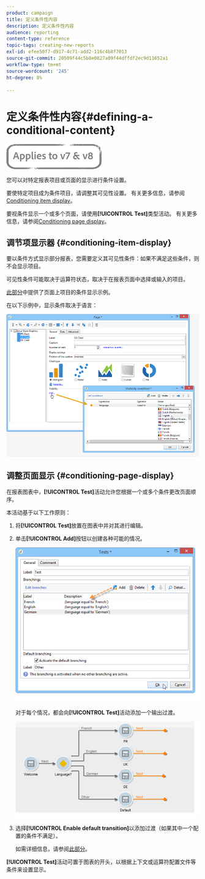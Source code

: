 ```yaml
---
product: campaign
title: 定义条件性内容
description: 定义条件性内容
audience: reporting
content-type: reference
topic-tags: creating-new-reports
exl-id: efee50f7-d917-4c71-add2-116c4b8f7013
source-git-commit: 20509f44c5b8e0827a09f44dffdf2ec9d11652a1
workflow-type: tm+mt
source-wordcount: '245'
ht-degree: 8%

---
```


# 定义条件性内容{#defining-a-conditional-content}

![](../../assets/common.svg)

您可以对特定报表项目或页面的显示进行条件设置。

要使特定项目成为条件项目，请调整其可见性设置。 有关更多信息，请参阅[Conditioning item display](#conditioning-item-display)。

要视条件显示一个或多个页面，请使用&#x200B;**[!UICONTROL Test]**&#x200B;类型活动。 有关更多信息，请参阅[Conditioning page display](#conditioning-page-display)。

## 调节项显示器 {#conditioning-item-display}

要以条件方式显示部分报表，您需要定义其可见性条件：如果不满足这些条件，则不会显示项目。

可见性条件可能取决于运算符状态，取决于在报表页面中选择或输入的项目。

[此部分](../../web/using/form-rendering.md#defining-fields-conditional-display)中提供了页面上项目的条件显示示例。

在以下示例中，显示条件取决于语言：

![](assets/reporting_display_condition.png)

## 调整页面显示 {#conditioning-page-display}

在报表图表中，**[!UICONTROL Test]**&#x200B;活动允许您根据一个或多个条件更改页面顺序。

本活动基于以下工作原则：

1. 将&#x200B;**[!UICONTROL Test]**&#x200B;放置在图表中并对其进行编辑。
1. 单击&#x200B;**[!UICONTROL Add]**&#x200B;按钮以创建各种可能的情况。

   ![](assets/reporting_test_sample.png)

   对于每个情况，都会向&#x200B;**[!UICONTROL Test]**&#x200B;活动添加一个输出过渡。

   ![](assets/reporting_test_transitions.png)

1. 选择&#x200B;**[!UICONTROL Enable default transition]**&#x200B;以添加过渡（如果其中一个配置的条件不满足）。

   如需详细信息，请参阅[此部分](../../web/using/defining-web-forms-page-sequencing.md#conditional-page-display)。

**[!UICONTROL Test]**&#x200B;活动可置于图表的开头，以根据上下文或运算符配置文件等条件来设置显示。
